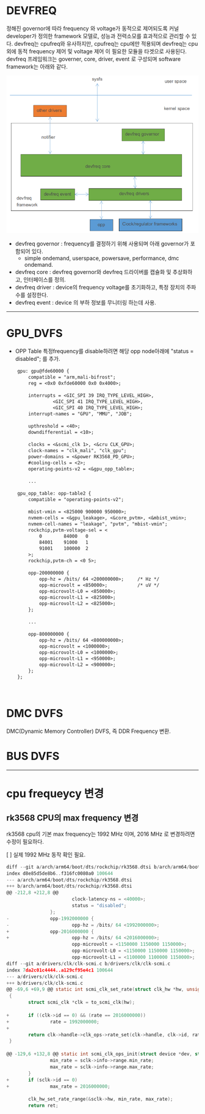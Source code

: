 
DEVFREQ
=====

정해진 governor에 따라 frequency 와 voltage가 동적으로 제어되도록 커널 developer가 정의한 framework 모델로, 성능과 전력소모를 효과적으로 관리할 수 있다.
devfreq는 cpufreq와 유사하지만, cpufreq는 cpu에만 적용되며 devfreq는 cpu 외에 동적 frequency 제어 및 voltage 제어 이 필요한 모듈을 타겟으로 사용된다.
devfreq 프레임워크는 governer, core, driver, event 로 구성되며 software framework는 아래와 같다.

![](./images/DEVFREQ_01.png)

 - devfreq governor : frequency를 결정하기 위해 사용되며 아래 governor가 포함되어 있다.
   * simple ondemand, userspace, powersave, performance, dmc ondemand.
 - devfreq core : devfreq governor와 devfreq 드라이버를 캡슐화 및 추상화하고, 인터페이스를 정의.
 - devfreq driver : device의 frequency voltage를 초기화하고, 특정 장치의 주파수를 설정한다.
 - devfreq event : device 의 부하 정보를 무니터링 하는데 사용.



-----

# GPU_DVFS

 - OPP Table
 특정frequency를 disable하려면 해당 opp node아래에 "status = disabled"; 를 추가.

```dtb
	gpu: gpu@fde60000 {
		compatible = "arm,mali-bifrost";
		reg = <0x0 0xfde60000 0x0 0x4000>;

		interrupts = <GIC_SPI 39 IRQ_TYPE_LEVEL_HIGH>,
			     <GIC_SPI 41 IRQ_TYPE_LEVEL_HIGH>,
			     <GIC_SPI 40 IRQ_TYPE_LEVEL_HIGH>;
		interrupt-names = "GPU", "MMU", "JOB";

		upthreshold = <40>;
		downdifferential = <10>;

		clocks = <&scmi_clk 1>, <&cru CLK_GPU>;
		clock-names = "clk_mali", "clk_gpu";
		power-domains = <&power RK3568_PD_GPU>;
		#cooling-cells = <2>;
		operating-points-v2 = <&gpu_opp_table>;

		...

	gpu_opp_table: opp-table2 {
		compatible = "operating-points-v2";

		mbist-vmin = <825000 900000 950000>;
		nvmem-cells = <&gpu_leakage>, <&core_pvtm>, <&mbist_vmin>;
		nvmem-cell-names = "leakage", "pvtm", "mbist-vmin";
		rockchip,pvtm-voltage-sel = <
			0        84000   0
			84001    91000   1
			91001    100000  2
		>;
		rockchip,pvtm-ch = <0 5>;

		opp-200000000 {
			opp-hz = /bits/ 64 <200000000>;		/* Hz */
			opp-microvolt = <850000>;			/* uV */
			opp-microvolt-L0 = <850000>;
			opp-microvolt-L1 = <825000>;
			opp-microvolt-L2 = <825000>;
		};

		...
		
		opp-800000000 {
			opp-hz = /bits/ 64 <800000000>;
			opp-microvolt = <1000000>;
			opp-microvolt-L0 = <1000000>;
			opp-microvolt-L1 = <950000>;
			opp-microvolt-L2 = <900000>;
		};
	};



```

# DMC DVFS
 DMC(Dynamic Memory Controller) DVFS, 즉 DDR Frequency 변환.

# BUS DVFS 



-----

# cpu frequeycy 변경

## rk3568 CPU의 max frequency 변경 

 rk3568 cpu의 기본 max frequency는 1992 MHz 이며, 2016 MHz 로 변경하려면 수정이 필요하다.
 
[ ] 실제 1992 MHz 동작 확인 필요.

```c
diff --git a/arch/arm64/boot/dts/rockchip/rk3568.dtsi b/arch/arm64/boot/dts/rockchip/rk3568.dtsi
index d8e85d5de8b6..f316fc0080a0 100644
--- a/arch/arm64/boot/dts/rockchip/rk3568.dtsi
+++ b/arch/arm64/boot/dts/rockchip/rk3568.dtsi
@@ -212,8 +212,8 @@
                        clock-latency-ns = <40000>;
                        status = "disabled";
                };
-               opp-1992000000 {
-                       opp-hz = /bits/ 64 <1992000000>;
+               opp-2016000000 {
+                       opp-hz = /bits/ 64 <2016000000>;
                        opp-microvolt = <1150000 1150000 1150000>;
                        opp-microvolt-L0 = <1150000 1150000 1150000>;
                        opp-microvolt-L1 = <1100000 1100000 1150000>;
diff --git a/drivers/clk/clk-scmi.c b/drivers/clk/clk-scmi.c
index 7da2c01c4444..a129cf95e4c1 100644
--- a/drivers/clk/clk-scmi.c
+++ b/drivers/clk/clk-scmi.c
@@ -69,6 +69,9 @@ static int scmi_clk_set_rate(struct clk_hw *hw, unsigned long rate,
 {
        struct scmi_clk *clk = to_scmi_clk(hw);
 
+       if ((clk->id == 0) && (rate == 2016000000))
+               rate = 1992000000;
+
        return clk->handle->clk_ops->rate_set(clk->handle, clk->id, rate);
 }
 
@@ -129,6 +132,8 @@ static int scmi_clk_ops_init(struct device *dev, struct scmi_clk *sclk)
                min_rate = sclk->info->range.min_rate;
                max_rate = sclk->info->range.max_rate;
        }
+       if (sclk->id == 0)
+               max_rate = 2016000000;
 
        clk_hw_set_rate_range(&sclk->hw, min_rate, max_rate);
        return ret;

```
